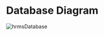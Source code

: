 # Database Diagram

![hrmsDatabase](https://user-images.githubusercontent.com/61664693/119384449-66909100-bccd-11eb-85af-a49328118641.png)